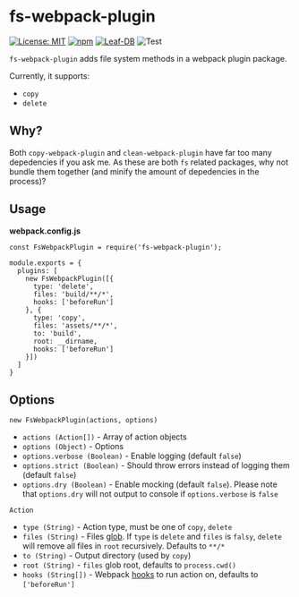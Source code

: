 # fs-webpack-plugin

[![License: MIT](https://img.shields.io/badge/License-MIT-blue.svg)](/LICENSE)
[![npm](https://img.shields.io/npm/v/fs-webpack-plugin?label=npm)](https://www.npmjs.com/package/fs-webpack-plugin)
[![Leaf-DB](https://img.shields.io/bundlephobia/minzip/fs-webpack-plugin@latest.svg)](https://bundlephobia.com/result?p=fs-webpack-plugin@latest)
![Test](https://github.com/chronoDave/fs-webpack-plugin/workflows/Test/badge.svg?branch=master)

`fs-webpack-plugin` adds file system methods in a webpack plugin package.

Currently, it supports:

 - `copy`
 - `delete`

## Why?

Both `copy-webpack-plugin` and `clean-webpack-plugin` have far too many depedencies if you ask me. As these are both `fs` related packages, why not bundle them together (and minify the amount of depedencies in the process)?

## Usage

<b>webpack.config.js</b>

```JS
const FsWebpackPlugin = require('fs-webpack-plugin');

module.exports = {
  plugins: [
    new FsWebpackPlugin([{
      type: 'delete',
      files: 'build/**/*',
      hooks: ['beforeRun']
    }, {
      type: 'copy',
      files: 'assets/**/*',
      to: 'build',
      root: __dirname,
      hooks: ['beforeRun']
    }])
  ]
}
```

## Options

`new FsWebpackPlugin(actions, options)` 

 - `actions (Action[])` - Array of action objects
 - `options (Object)` - Options
 - `options.verbose (Boolean)` - Enable logging (default `false`)
 - `options.strict (Boolean)` - Should throw errors instead of logging them (default `false`)
 - `options.dry (Boolean)` - Enable mocking (default `false`). Please note that `options.dry` will not output to console if `options.verbose` is `false`

`Action`

 - `type (String)` - Action type, must be one of `copy`, `delete`
 - `files (String)` - Files [glob](https://en.wikipedia.org/wiki/Glob_(programming)). If `type` is `delete` and `files` is `falsy`, `delete` will remove all files in `root` recursively. Defaults to `**/*`
 - `to (String)` - Output directory (used by `copy`)
 - `root (String)` - `files` glob root, defaults to `process.cwd()`
 - `hooks (String[])` - Webpack [hooks](https://webpack.js.org/api/compiler-hooks/#hooks) to run action on, defaults to `['beforeRun']`
